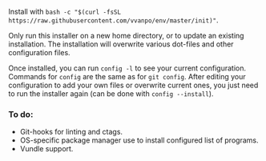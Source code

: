 Install with `bash -c "$(curl -fsSL https://raw.githubusercontent.com/vvanpo/env/master/init)"`.

Only run this installer on a new home directory, or to update an existing
installation. The installation will overwrite various dot-files and other
configuration files.

Once installed, you can run `config -l` to see your current configuration.
Commands for `config` are the same as for `git config`. After editing your
configuration to add your own files or overwrite current ones, you just need to
run the installer again (can be done with `config --install`).

### To do:
- Git-hooks for linting and ctags.
- OS-specific package manager use to install configured list of programs.
- Vundle support.
